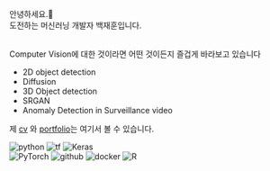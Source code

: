 안녕하세요.👋
<br>도전하는 머신러닝 개발자 백재훈입니다.

<br>Computer Vision에 대한 것이라면 어떤 것이든지 즐겁게 바라보고 있습니다
- 2D object detection
- Diffusion
- 3D Object detection
- SRGAN
- Anomaly Detection in Surveillance video




제 [cv](https://github.com/hariura/hariura/blob/main/jaehun_CV.pdf) 와 [portfolio](https://github.com/hariura/hariura/blob/main/jeahun_portfolio.pdf)는 여기서 볼 수 있습니다. 



![python](https://img.shields.io/badge/Python-3776AB?style=for-the-badge&logo=python&logoColor=white)
![tf](https://img.shields.io/badge/TensorFlow-FF6F00?style=for-the-badge&logo=tensorflow&logoColor=white)
![Keras](https://img.shields.io/badge/Keras-%23D00000.svg?style=for-the-badge&logo=Keras&logoColor=white)
<br>
![PyTorch](https://img.shields.io/badge/PyTorch-%23EE4C2C.svg?style=for-the-badge&logo=PyTorch&logoColor=white)
![github](https://img.shields.io/badge/GitHub-100000?style=for-the-badge&logo=github&logoColor=white)
![docker](https://img.shields.io/badge/docker-%230db7ed.svg?style=for-the-badge&logo=docker&logoColor=white)
![R](https://img.shields.io/badge/r-%23276DC3.svg?style=for-the-badge&logo=r&logoColor=white)



<!--
**hariura/hariura** is a ✨ _special_ ✨ repository because its `README.md` (this file) appears on your GitHub profile.

Here are some ideas to get you started:

- 🔭 I’m currently working on ...
- 🌱 I’m currently learning ...
- 👯 I’m looking to collaborate on ...
- 🤔 I’m looking for help with ...
- 💬 Ask me about ...
- 📫 How to reach me: ...
- 😄 Pronouns: ...
- ⚡ Fun fact: ...
-->
